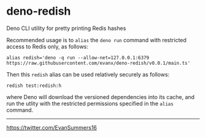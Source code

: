 # deno-redish

Deno CLI utility for pretty printing Redis hashes

Recommended usage is to `alias` the `deno run` command with restricted access to Redis only, as follows:

```shell
alias redish='deno -q run --allow-net=127.0.0.1:6379 https://raw.githubusercontent.com/evanx/deno-redish/v0.0.1/main.ts'
```

Then this `redish` alias can be used relatively securely as follows:

```shell
redish test:redish:h
```

where Deno will download the versioned dependencies into its cache, and run the utlity with the restricted permissions specified in the `alias` command.

<hr>
<a href='https://twitter.com/EvanSummers16'>https://twitter.com/EvanSummers16</a>
